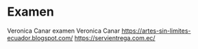 # Examen
Veronica Canar examen
Veronica Canar
https://artes-sin-limites-ecuador.blogspot.com/
https://servientrega.com.ec/
